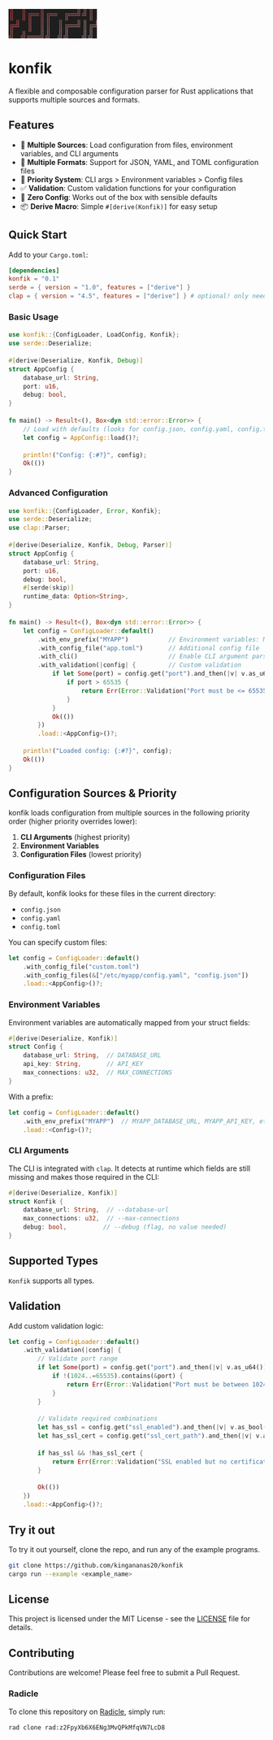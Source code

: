 ![konfik](banner.svg)

# konfik

A flexible and composable configuration parser for Rust applications that supports multiple sources and formats.

## Features

- 🔧 **Multiple Sources**: Load configuration from files, environment variables, and CLI arguments
- 📁 **Multiple Formats**: Support for JSON, YAML, and TOML configuration files
- 🎯 **Priority System**: CLI args > Environment variables > Config files
- ✅ **Validation**: Custom validation functions for your configuration
- 🚀 **Zero Config**: Works out of the box with sensible defaults
- 📦 **Derive Macro**: Simple `#[derive(Konfik)]` for easy setup

## Quick Start

Add to your `Cargo.toml`:

```toml
[dependencies]
konfik = "0.1"
serde = { version = "1.0", features = ["derive"] }
clap = { version = "4.5", features = ["derive"] } # optional! only needed for cli arguments
```

### Basic Usage

```rust
use konfik::{ConfigLoader, LoadConfig, Konfik};
use serde::Deserialize;

#[derive(Deserialize, Konfik, Debug)]
struct AppConfig {
    database_url: String,
    port: u16,
    debug: bool,
}

fn main() -> Result<(), Box<dyn std::error::Error>> {
    // Load with defaults (looks for config.json, config.yaml, config.toml)
    let config = AppConfig::load()?;

    println!("Config: {:#?}", config);
    Ok(())
}
```

### Advanced Configuration

```rust
use konfik::{ConfigLoader, Error, Konfik};
use serde::Deserialize;
use clap::Parser;

#[derive(Deserialize, Konfik, Debug, Parser)]
struct AppConfig {
    database_url: String,
    port: u16,
    debug: bool,
    #[serde(skip)]
    runtime_data: Option<String>,
}

fn main() -> Result<(), Box<dyn std::error::Error>> {
    let config = ConfigLoader::default()
        .with_env_prefix("MYAPP")           // Environment variables: MYAPP_DATABASE_URL, etc.
        .with_config_file("app.toml")       // Additional config file
        .with_cli()                         // Enable CLI argument parsing
        .with_validation(|config| {         // Custom validation
            if let Some(port) = config.get("port").and_then(|v| v.as_u64()) {
                if port > 65535 {
                    return Err(Error::Validation("Port must be <= 65535".to_string()));
                }
            }
            Ok(())
        })
        .load::<AppConfig>()?;

    println!("Loaded config: {:#?}", config);
    Ok(())
}
```

## Configuration Sources & Priority

konfik loads configuration from multiple sources in the following priority order (higher priority overrides lower):

1. **CLI Arguments** (highest priority)
2. **Environment Variables**
3. **Configuration Files** (lowest priority)

### Configuration Files

By default, konfik looks for these files in the current directory:

- `config.json`
- `config.yaml`
- `config.toml`

You can specify custom files:

```rust
let config = ConfigLoader::default()
    .with_config_file("custom.toml")
    .with_config_files(&["/etc/myapp/config.yaml", "config.json"])
    .load::<AppConfig>()?;
```

### Environment Variables

Environment variables are automatically mapped from your struct fields:

```rust
#[derive(Deserialize, Konfik)]
struct Config {
    database_url: String,  // DATABASE_URL
    api_key: String,       // API_KEY
    max_connections: u32,  // MAX_CONNECTIONS
}
```

With a prefix:

```rust
let config = ConfigLoader::default()
    .with_env_prefix("MYAPP")  // MYAPP_DATABASE_URL, MYAPP_API_KEY, etc.
    .load::<Config>()?;
```

### CLI Arguments

The CLI is integrated with `clap`. It detects at runtime which fields are still
missing and makes those required in the CLI:

```rust
#[derive(Deserialize, Konfik)]
struct Konfik {
    database_url: String,  // --database-url
    max_connections: u32,  // --max-connections
    debug: bool,          // --debug (flag, no value needed)
}
```

## Supported Types

`Konfik` supports all types.

## Validation

Add custom validation logic:

```rust
let config = ConfigLoader::default()
    .with_validation(|config| {
        // Validate port range
        if let Some(port) = config.get("port").and_then(|v| v.as_u64()) {
            if !(1024..=65535).contains(&port) {
                return Err(Error::Validation("Port must be between 1024 and 65535".into()));
            }
        }

        // Validate required combinations
        let has_ssl = config.get("ssl_enabled").and_then(|v| v.as_bool()).unwrap_or(false);
        let has_ssl_cert = config.get("ssl_cert_path").and_then(|v| v.as_str()).is_some();

        if has_ssl && !has_ssl_cert {
            return Err(Error::Validation("SSL enabled but no certificate path provided".into()));
        }

        Ok(())
    })
    .load::<AppConfig>()?;
```

## Try it out

To try it out yourself, clone the repo, and run any of the example programs.

```sh
git clone https://github.com/kingananas20/konfik
cargo run --example <example_name>
```

## License

This project is licensed under the MIT License - see the [LICENSE](LICENSE) file for details.

## Contributing

Contributions are welcome! Please feel free to submit a Pull Request.

### Radicle

To clone this repository on [Radicle](https://radicle.xyz), simply run:

    rad clone rad:z2FpyXb6X6ENg3MvQPkMfqVN7LcD8
